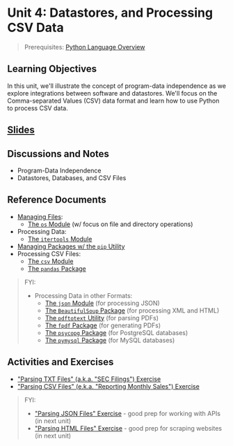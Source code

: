 # Unit 4: Datastores, and Processing CSV Data

> Prerequisites: [Python Language Overview](unit-3.md)

## Learning Objectives

In this unit, we'll illustrate the concept of program-data independence as we explore integrations between software and datastores. We'll focus on the Comma-separated Values (CSV) data format and learn how to use Python to process CSV data.

## [Slides](https://docs.google.com/presentation/d/1wB1ZnCrs_lGLTTbTG95njKKK09NK0JYxgvsjq6MTHZ8/edit?usp=sharing)

## Discussions and Notes

  + Program-Data Independence
  + Datastores, Databases, and CSV Files

## Reference Documents

  + [Managing Files](/notes/python/file-management.md):
    + [The `os` Module](/notes/python/modules/os.md#file-operations) (w/ focus on file and directory operations)
  + Processing Data:
    + [The `itertools` Module](/notes/python/modules/itertools.md)
  + [Managing Packages w/ the `pip` Utility](/notes/clis/pip.md)
  + Processing CSV Files:
    + [The `csv` Module](/notes/python/modules/csv.md)
    + [The `pandas` Package](/notes/python/packages/pandas.md)

> FYI:
>
>  + Processing Data in other Formats:
>    + [The `json` Module](/notes/python/modules/json.md) (for processing JSON)
>    + [The `BeautifulSoup` Package](/notes/python/packages/beautifulsoup.md) (for processing XML and HTML)
>    + [The `pdftotext` Utility](/notes/clis/pdftotext.md) (for parsing PDFs)
>    + [The `fpdf` Package](/notes/python/packages/fpdf.md) (for generating PDFs)
>    + [The `psycopg` Package](/notes/python/packages/psycopg.md) (for PostgreSQL databases)
>    + [The `pymysql` Package](/notes/python/packages/pymysql.md) (for MySQL databases)

## Activities and Exercises

  + ["Parsing TXT Files" (a.k.a. "SEC Filings") Exercise](/exercises/parsing-txt/README.md)
  + ["Parsing CSV Files" (e.k.a. "Reporting Monthly Sales") Exercise](/exercises/reporting-monthly-sales/README.md)

> FYI:
>
>  + ["Parsing JSON Files" Exercise](/exercises/parsing-json/README.md) - good prep for working with APIs (in next unit)
>  + ["Parsing HTML Files" Exercise](/exercises/parsing-html/README.md) - good prep for scraping websites (in next unit)
